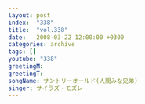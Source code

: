 ```yaml
---
layout: post
index:  "338"
title:  "vol.338"
date:   2008-03-22 12:00:00 +0300
categories: archive
tags: []
youtube: "338"
greetingM: 
greetingT: 
songName: サントリーオールド(人間みな兄弟)
singer: サイラズ・モズレー
---
```

